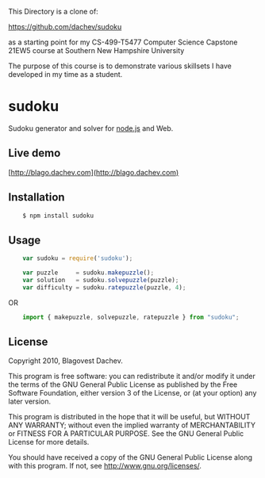 This Directory is a clone of:

https://github.com/dachev/sudoku 

as a starting point for my CS-499-T5477 Computer Science Capstone 21EW5 course at Southern New Hampshire University

The purpose of this course is to demonstrate various skillsets I have developed in my time as a student.


# sudoku
      

Sudoku generator and solver for [node.js](http://nodejs.org) and Web.

## Live demo
[http://blago.dachev.com](http://blago.dachev.com)

## Installation

``` bash
    $ npm install sudoku
```

## Usage

``` javascript
    var sudoku = require('sudoku');

    var puzzle     = sudoku.makepuzzle();
    var solution   = sudoku.solvepuzzle(puzzle);
    var difficulty = sudoku.ratepuzzle(puzzle, 4);
```
OR

``` typescript
    import { makepuzzle, solvepuzzle, ratepuzzle } from "sudoku";
```


## License
Copyright 2010, Blagovest Dachev.

This program is free software: you can redistribute it and/or modify
it under the terms of the GNU General Public License as published by
the Free Software Foundation, either version 3 of the License, or
(at your option) any later version.

This program is distributed in the hope that it will be useful,
but WITHOUT ANY WARRANTY; without even the implied warranty of
MERCHANTABILITY or FITNESS FOR A PARTICULAR PURPOSE.  See the
GNU General Public License for more details.

You should have received a copy of the GNU General Public License
along with this program.  If not, see <http://www.gnu.org/licenses/>.

